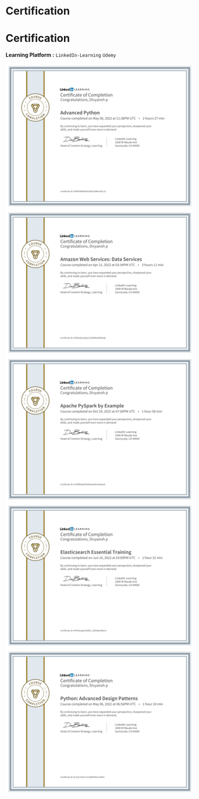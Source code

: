 # Certification


# Certification

**Learning Platform  :** `LinkedIn-Learning` `Udemy` 

![](certificates/1.png)
![](certificates/2.png)
![](certificates/3.png)
![](certificates/4.png)
![](certificates/5.png)

